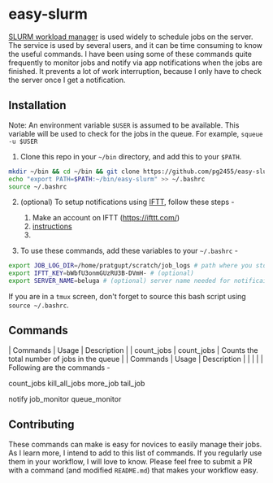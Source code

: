 # easy-slurm

[SLURM workload manager](https://en.wikipedia.org/wiki/Slurm_Workload_Manager) is used widely to schedule jobs on the server.
The service is used by several users, and it can be time consuming to know the useful commands.
I have been using some of these commands quite frequently to monitor jobs and notify via app notifications when the jobs are finished.
It prevents a lot of work interruption, because I only have to check the server once I get a notification. 


## Installation

Note: An environment variable `$USER` is assumed to be available. This variable will be used to check for the jobs in the queue. For example, `squeue -u $USER`

1. Clone this repo in your `~/bin` directory, and add this to your `$PATH`.

```bash
mkdir ~/bin && cd ~/bin && git clone https://github.com/pg2455/easy-slurm.git && cd ~
echo "export PATH=$PATH:~/bin/easy-slurm" >> ~/.bashrc
source ~/.bashrc
```

2. (optional) To setup notifications using [IFTT](https://ifttt.com/), follow these steps -
    1. Make an account on IFTT (https://ifttt.com/)
    2. [instructions](https://sungkhum.medium.com/how-to-easily-push-notifications-to-your-phone-from-a-micropython-device-21d39968e05c)
    3.

1. To use these commands, add these variables to your `~/.bashrc` -

```bash
export JOB_LOG_DIR=/home/pratgupt/scratch/job_logs # path where you store your logs. check `more_jobs` for its usage.
export IFTT_KEY=bWbfU3onmGUzRU3B-DVmH- # (optional)
export SERVER_NAME=beluga # (optional) server name needed for notificaitons. Its useful if you are pushing notifications from several servers.
```

If you are in a `tmux` screen, don't forget to source this bash script using `source ~/.bashrc`.

## Commands


| Commands          | Usage               | Description         |
| count_jobs        | count_jobs          | Counts the total number of jobs in the queue         |
| Commands          | Usage               | Description         |
|   |   |   |
Following are the commands -

count_jobs
kill_all_jobs
more_job
tail_job


notify
job_monitor
queue_monitor

## Contributing

These commands can make is easy for novices to easily manage their jobs.
As I learn more, I intend to add to this list of commands.
If you regularly use them in your workflow, I will love to know.
Please feel free to submit a PR with a command (and modified `README.md`) that makes your workflow easy.
